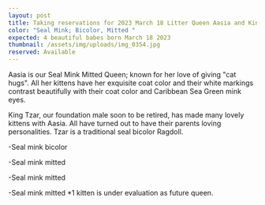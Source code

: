 ```yaml
---
layout: post
title: Taking reservations for 2023 March 18 Litter Queen Aasia and King Tzar
color: "Seal Mink; Bicolor, Mitted "
expected: 4 beautiful babes born March 18 2023
thumbnail: /assets/img/uploads/img_0354.jpg
reserved: Available
---
```

Aasia is our Seal Mink Mitted Queen; known for her love of giving "cat hugs". All her kittens have her exquisite coat color and their white markings contrast beautifully with their coat color and Caribbean Sea Green mink eyes. 

K﻿ing Tzar, our foundation male soon to be retired, has made many lovely kittens with Aasia. All have turned out to have their parents loving personalities. Tzar is a traditional seal bicolor Ragdoll. 

\-S﻿eal mink bicolor

\-S﻿eal mink mitted

\-S﻿eal mink mitted

\-S﻿eal mink mitted *1 kitten is under evaluation as future queen.